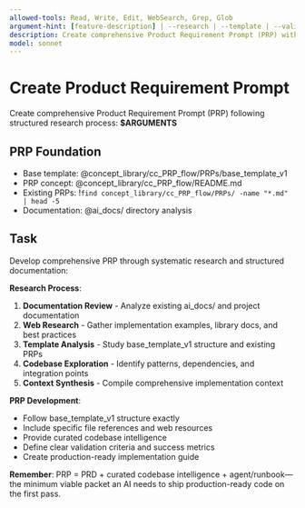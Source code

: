 ```yaml
---
allowed-tools: Read, Write, Edit, WebSearch, Grep, Glob
argument-hint: [feature-description] | --research | --template | --validate
description: Create comprehensive Product Requirement Prompt (PRP) with research and validation
model: sonnet
---
```


# Create Product Requirement Prompt

Create comprehensive Product Requirement Prompt (PRP) following structured research process: **$ARGUMENTS**

## PRP Foundation

- Base template: @concept_library/cc_PRP_flow/PRPs/base_template_v1
- PRP concept: @concept_library/cc_PRP_flow/README.md
- Existing PRPs: !`find concept_library/cc_PRP_flow/PRPs/ -name "*.md" | head -5`
- Documentation: @ai_docs/ directory analysis

## Task

Develop comprehensive PRP through systematic research and structured documentation:

**Research Process**:

1. **Documentation Review** - Analyze existing ai_docs/ and project documentation
2. **Web Research** - Gather implementation examples, library docs, and best practices
3. **Template Analysis** - Study base_template_v1 structure and existing PRPs
4. **Codebase Exploration** - Identify patterns, dependencies, and integration points
5. **Context Synthesis** - Compile comprehensive implementation context

**PRP Development**:

- Follow base_template_v1 structure exactly
- Include specific file references and web resources
- Provide curated codebase intelligence
- Define clear validation criteria and success metrics
- Create production-ready implementation guide

**Remember**: PRP = PRD + curated codebase intelligence + agent/runbook—the minimum viable packet an AI needs to ship production-ready code on the first pass.

